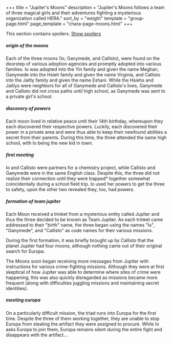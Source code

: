 +++
title = "Jupiter's Moons"
description = "Jupiter's Moons follows a team of three magical girls and their adventures fighting a mysterious organization called HERA."
sort_by = "weight"
template = "group-page.html"
page_template = "chara-page-moons.html"
+++
<div class="alert alert-info">
  This section contains spoilers. <a href="#spoilers" data-toggle="collapse">Show spoilers</a>
</div>

<div class="collapse" id="spoilers">
<h5>origin of the moons</h5>
<p>Each of the three moons (Io, Ganymede, and Callisto), were found on the doorstep of various adoption agencies and promptly adopted into various families. Io was adopted into the Yin family and given the name Meghan, Ganymede into the Hsieh family and given the name Virginia, and Callisto into the Jaitly family and given the name Eshani. While the Hsiehs and Jaitlys were neighbors for all of Ganymede and Callisto's lives, Ganymede and Callisto did not cross paths until high school, as Ganymede was sent to a private girl's school.</p>

<h5>discovery of powers</h5>
<p>Each moon lived in relative peace until their 14th birthday, whereupon they each discovered their respective powers. Luckily, each discovered their power in a private area and were thus able to keep their newfound abilities a secret from their parents. During this time, the three attended the same high school, with Io being the new kid in town.</p>

<h5>first meeting</h5>
<p>Io and Callisto were partners for a chemistry project, while Callisto and Ganymede were in the same English class. Despite this, the three did not realize their connection until they were trapped* together somewhat coincidentally during a school field trip. Io used her powers to get the three to safety, upon the other two revealed they, too, had powers.</p>

<h5>formation of team jupiter</h5>
<p>Each Moon received a trinket from a mysterious entity called Jupiter and thus the three decided to be known as Team Jupiter. As each trinket came addressed to their "birth" name, the three began using the names "Io", "Ganymede", and "Callisto" as code names for their various missions.</p>

<p>During the first formation, it was briefly brought up by Callisto that the planet Jupiter had four moons, although nothing came out of their original search for Europa.</p>

<p>The Moons soon began receiving more messages from Jupiter with instructions for various crime-fighting missions. Although they were at first skeptical of how Jupiter was able to determine where sites of crime were happening, this was also quickly disregarded as missions became more frequent (along with difficulties juggling missions and maintaining secret identities).</p>

<h5>meeting europa</h5>
<p>On a particularly difficult mission, the triad runs into Europa for the first time. Despite the three of them working together, they are unable to stop Europa from stealing the artifact they were assigned to procure. While Io asks Europa to join them, Europa remains silent during the entire fight and disappears with the artifact...</p>
</div>